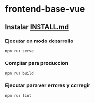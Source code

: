 # frontend-base-vue

## Instalar [INSTALL.md](./INSTALL.md)

### Ejecutar en modo desarrollo
```
npm run serve
```

### Compilar para produccion
```
npm run build
```

### Ejecutar para ver errores y corregir
```
npm run lint
```

